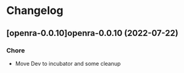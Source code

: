 # Changelog



## [openra-0.0.10]openra-0.0.10 (2022-07-22)

### Chore

- Move Dev to incubator and some cleanup
  
  
